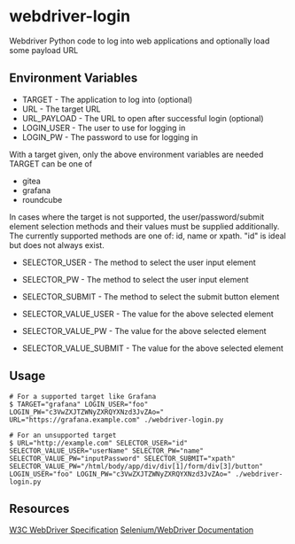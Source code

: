 # webdriver-login
Webdriver Python code to log into web applications
and optionally load some payload URL

## Environment Variables
- TARGET - The application to log into (optional)
- URL - The target URL
- URL_PAYLOAD - The URL to open after successful login (optional)
- LOGIN_USER - The user to use for logging in
- LOGIN_PW - The password to use for logging in

With a target given, only the above environment variables are needed
TARGET can be one of
- gitea
- grafana
- roundcube

In cases where the target is not supported, the user/password/submit
element selection methods and their values must be supplied additionally.
The currently supported methods are one of: id, name or xpath.
"id" is ideal but does not always exist.
- SELECTOR_USER - The method to select the user input element
- SELECTOR_PW - The method to select the user input element
- SELECTOR_SUBMIT - The method to select the submit button element

- SELECTOR_VALUE_USER - The value for the above selected element
- SELECTOR_VALUE_PW - The value for the above selected element
- SELECTOR_VALUE_SUBMIT - The value for the above selected element


## Usage
```
# For a supported target like Grafana
$ TARGET="grafana" LOGIN_USER="foo" LOGIN_PW="c3VwZXJTZWNyZXRQYXNzd3JvZAo=" URL="https://grafana.example.com" ./webdriver-login.py

# For an unsupported target
$ URL="http://example.com" SELECTOR_USER="id" SELECTOR_VALUE_USER="userName" SELECTOR_PW="name" SELECTOR_VALUE_PW="inputPassword" SELECTOR_SUBMIT="xpath" SELECTOR_VALUE_PW="/html/body/app/div/div[1]/form/div[3]/button" LOGIN_USER="foo" LOGIN_PW="c3VwZXJTZWNyZXRQYXNzd3JvZAo=" ./webdriver-login.py
```

## Resources
[W3C WebDriver Specification](https://w3c.github.io/webdriver/)
[Selenium/WebDriver Documentation](ww.selenium.dev/documentation/en/getting_started_with_webdriver)
